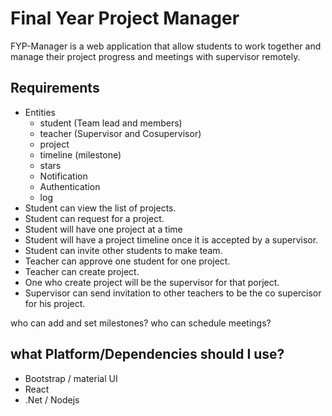# Final Year Project Manager

FYP-Manager is a web application that allow students to work together and manage their project progress and meetings with supervisor remotely.

## Requirements

- Entities
  - student (Team lead and members)
  - teacher (Supervisor and Cosupervisor)
  - project
  - timeline (milestone)
  - stars
  - Notification
  - Authentication
  - log
- Student can view the list of projects.
- Student can request for a project.
- Student will have one project at a time
- Student will have a project timeline once it is accepted by a supervisor.
- Student can invite other students to make team.
- Teacher can approve one student for one project.
- Teacher can create project.
- One who create project will be the supervisor for that porject.
- Supervisor can send invitation to other teachers to be the co supercisor for his project.

who can add and set milestones?
who can schedule meetings?

## what Platform/Dependencies should I use?

- Bootstrap / material UI
- React
- .Net / Nodejs
